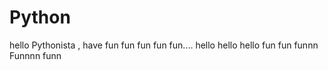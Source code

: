 # Python
hello Pythonista , have fun fun fun fun fun....
hello hello hello fun fun
funnn
Funnnn funn
